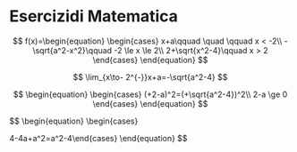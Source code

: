 # Esercizidi Matematica

$$
f(x)=\begin{equation} \begin{cases} 
x+a\qquad \quad \qquad x < -2\\
-\sqrt{a^2-x^2}\qquad -2 \le x \le 2\\
2+\sqrt{x^2-4}\qquad x > 2
\end{cases} \end{equation}
$$

$$
\lim_{x\to- 2^{-}}x+a=-\sqrt{a^2-4}
$$

$$
\begin{equation} \begin{cases} (+2-a)^2=(+\sqrt{a^2-4})^2\\
2-a \ge 0 \end{cases} \end{equation}
$$

$$
\begin{equation} \begin{cases} 

4-4a+a^2=a^2-4\\end{cases} \end{equation}
$$
<!--stackedit_data:
eyJoaXN0b3J5IjpbLTQxODAwMDQ3MF19
-->
